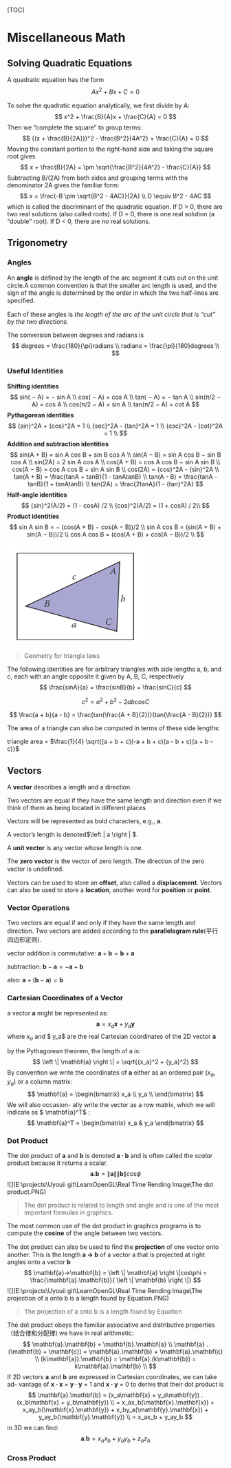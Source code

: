 [TOC]

# Miscellaneous Math

## Solving Quadratic Equations

A quadratic equation has the form
$$
Ax^2 + Bx + C = 0
$$

To solve the quadratic equation analytically, we ﬁrst divide by A:
$$
x^2 + \frac{B}{A}x + \frac{C}{A} = 0
$$
Then we “complete the square” to group terms:
$$
{(x + \frac{B}{2A})}^2 - \frac{B^2}{4A^2} + \frac{C}{A} = 0
$$
Moving the constant portion to the right-hand side and taking the square root gives
$$
x + \frac{B}{2A} = \pm \sqrt{\frac{B^2}{4A^2} - \frac{C}{A}}
$$
Subtracting B/(2A) from both sides and grouping terms with the denominator
2A gives the familiar form: 
$$
x = \frac{-B \pm \sqrt{B^2 - 4AC}}{2A} \\
D \equiv B^2 - 4AC
$$
which is called the discriminant of the quadratic equation. If D > 0, there are two real solutions (also called roots). If D = 0, there is one real solution (a “double” root). If D < 0, there are no real solutions.

## Trigonometry

### Angles

An **angle** is deﬁned by the length of the arc segment it cuts out on the unit circle.A common convention is that the smaller arc length is used, and the sign of the angle is determined by the order in which the two half-lines are speciﬁed. 

Each of these angles is *the length of the arc of the unit circle that is “cut” by the two directions*. 

 The conversion between degrees and radians is
$$
degrees = \frac{180}{\pi}radians \\
radians = \frac{\pi}{180}degrees \\
$$

### Useful Identities

**Shifting identities**
$$
sin( − A) = − sin A \\
cos( − A) = cos A	\\
tan( − A) = − tan A	\\
sin(π/2 − A) = cos A \\
cos(π/2 − A) = sin A \\
tan(π/2 − A) = cot A 
$$
**Pythagorean identities**
$$
{sin}^2A + {cos}^2A = 1 \\
{sec}^2A - {tan}^2A = 1 \\
{csc}^2A - {cot}^2A = 1 \\
$$
**Addition and subtraction identities**
$$
sin(A + B) = sin A cos B + sin B cos A	\\
sin(A − B) = sin A cos B − sin B cos A	\\
sin(2A) = 2 sin A cos A	\\
cos(A + B) = cos A cos B − sin A sin B	\\
cos(A − B) = cos A cos B + sin A sin B	\\
cos(2A) = {cos}^2A - {sin}^2A	\\
tan(A + B) = \frac{tanA + tanB}{1 - tanAtanB} \\
tan(A - B) = \frac{tanA - tanB}{1 + tanAtanB} \\
tan(2A) = \frac{2tanA}{1 - {tan}^2A}
$$
**Half-angle identities**
$$
{sin}^2(A/2) = (1 - cosA) /2 \\
{cos}^2(A/2) = (1 + cosA) / 2\\
$$
**Product identities**
$$
sin A sin B = − (cos(A + B) − cos(A − B))/2 \\
sin A cos B = (sin(A + B) + sin(A − B))/2 \\
cos A cos B = (cos(A + B) + cos(A − B))/2 \\
$$
![](https://github.com/Uyouii/LearnGraphics/raw/master/Real%20Time%20Rending%20Image/Geometry%20for%20triangle%20laws.PNG)

> Geometry for triangle laws

The following identities are for arbitrary triangles with side lengths a, b, and c, each with an angle opposite it given by A, B, C, respectively 
$$
\frac{sinA}{a} = \frac{sinB}{b} = \frac{sinC}{c}
$$

$$
c^2 = a^2 + b^2 - 2ab cosC
$$

$$
\frac{a + b}{a - b} = \frac{tan(\frac{A + B}{2})}{tan(\frac{A - B}{2})}
$$

The area of a triangle can also be computed in terms of these side lengths:

triangle area = $\frac{1}{4} \sqrt{(a + b + c)(-a + b + c)(a - b + c)(a + b - c)}$

## Vectors

A **vector** describes a length and a direction.

Two vectors are equal if they have the same length and direction even if we think of them as being located in different places

 Vectors will be represented as bold characters, e.g., $\mathbf{a}$. 

A vector’s length is denoted$\left \| a \right \| $. 

A **unit vector** is any vector whose length is one. 

The **zero vector** is the vector of zero length. The direction of the zero vector is undeﬁned.



Vectors can be used to store an **offset**, also called a **displacement**. Vectors can also be used to
store a **location**, another word for **position** or **point**. 

### Vector Operations

Two vectors are equal if and only if they have the same length and direction.  Two vectors are added according to the **parallelogram rule**(平行四边形定则). 

vector addition is commutative: $\mathbf{a} + \mathbf{b} = \mathbf{b} + \mathbf{a}$

subtraction: $\mathbf{b} - \mathbf{a} =- \mathbf{a} + \mathbf{b}$

also: $\mathbf{a} + (\mathbf{b} - \mathbf{a}) = \mathbf{b}$

### Cartesian Coordinates of a Vector

a vector $\mathbf{a}$ might be represented as:
$$
\mathbf{a} = x_a\mathbf{x} + y_a\mathbf{y}
$$
where $x_a$ and $ y_a$ are the real Cartesian coordinates of the 2D vector **a**  

by the Pythagorean theorem, the length of a is:
$$
\left \| \mathbf{a} \right \| = \sqrt{{x_a}^2 + {y_a}^2}
$$
By convention we write the coordinates of **a** either as an ordered pair $(x_a , y_a )$ or a column matrix:
$$
\mathbf{a} = 
\begin{bmatrix}
x_a \\
y_a	\\
\end{bmatrix}
$$
We will also occasion- ally write the vector as a row matrix, which we will indicate as $ \mathbf{a}^T$ :
$$
\mathbf{a}^T =
\begin{bmatrix}
x_a & y_a
\end{bmatrix}
$$

### Dot Product

The dot product of **a** and **b** is denoted **a · b** and is often called the *scalar* product because it returns a scalar. 
$$
\mathbf{a} . \mathbf{b} = \left \| \mathbf{a} \right \| \left \| \mathbf{b} \right \| cos\phi
$$
![](E:\projects\Uyouii git\LearnOpenGL\Real Time Rending Image\The dot product.PNG)

> The dot product is related to length and angle and is one of the most important formulas in graphics.

The most common use of the dot product in graphics programs is to compute the **cosine** of the angle between two vectors. 

The dot product can also be used to ﬁnd the **projection** of one vector onto another. This is the length **a → b** of a vector a that is projected at right angles onto a vector **b** 
$$
\mathbf{a}→\mathbf{b} = \left \| \mathbf{a} \right \|cos\phi = \frac{\mathbf{a}.\mathbf{b}}{ \left \| \mathbf{b} \right \|}
$$
![](E:\projects\Uyouii git\LearnOpenGL\Real Time Rending Image\The projection of a onto b is a length found by Equation.PNG)

>  The projection of a onto b is a length found by Equation

The dot product obeys the familiar associative and distributive properties（结合律和分配律) we have in real arithmetic:
$$
\mathbf{a}.\mathbf{b} = \mathbf{b}.\mathbf{a} \\
\mathbf{a} . (\mathbf{b} + \mathbf{c}) = \mathbf{a}.\mathbf{b} + \mathbf{a}.\mathbf{c} \\
(k\mathbf{a}).\mathbf{b} = \mathbf{a}.(k\mathbf{b}) = k\mathbf{a}.\mathbf{b} \\
$$
If 2D vectors **a** and **b** are expressed in Cartesian coordinates, we can take ad- vantage of **x · x** = **y · y** = 1 and **x · y** = 0 to derive that their dot product is
$$
\mathbf{a}.\mathbf{b} = (x_a\mathbf{x} + y_a\mathbf{y}) . (x_b\mathbf{x} + y_b\mathbf{y}) \\
= x_ax_b(\mathbf{x}.\mathbf{x}) + x_ay_b(\mathbf{x}.\mathbf{y}) + x_by_a(\mathbf{y}.\mathbf{x}) + y_ay_b(\mathbf{y}.\mathbf{y}) \\
= x_ax_b + y_ay_b
$$
in 3D we can find:
$$
\mathbf{a}.\mathbf{b} = x_ax_b + y_ay_b + z_az_b
$$

### Cross Product

